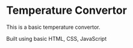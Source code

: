# Temperature Convertor

This is a basic temperature convertor.

Built using basic HTML, CSS, JavaScript
